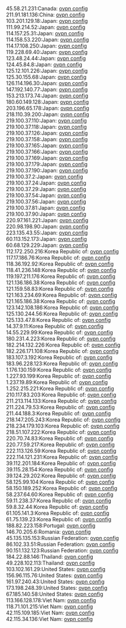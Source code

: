 45.58.21.231:Canada: [ovpn config](vpn/45_58_21_231.ovpn)  
211.91.181.136:China: [ovpn config](vpn/211_91_181_136.ovpn)  
103.201.129.18:Japan: [ovpn config](vpn/103_201_129_18.ovpn)  
111.99.214.52:Japan: [ovpn config](vpn/111_99_214_52.ovpn)  
114.157.25.31:Japan: [ovpn config](vpn/114_157_25_31.ovpn)  
114.158.53.220:Japan: [ovpn config](vpn/114_158_53_220.ovpn)  
114.17.108.250:Japan: [ovpn config](vpn/114_17_108_250.ovpn)  
119.228.69.40:Japan: [ovpn config](vpn/119_228_69_40.ovpn)  
123.48.24.44:Japan: [ovpn config](vpn/123_48_24_44.ovpn)  
124.45.84.8:Japan: [ovpn config](vpn/124_45_84_8.ovpn)  
125.12.101.226:Japan: [ovpn config](vpn/125_12_101_226.ovpn)  
125.30.155.68:Japan: [ovpn config](vpn/125_30_155_68.ovpn)  
126.114.196.30:Japan: [ovpn config](vpn/126_114_196_30.ovpn)  
147.192.140.77:Japan: [ovpn config](vpn/147_192_140_77.ovpn)  
153.213.173.74:Japan: [ovpn config](vpn/153_213_173_74.ovpn)  
180.60.149.128:Japan: [ovpn config](vpn/180_60_149_128.ovpn)  
203.196.65.178:Japan: [ovpn config](vpn/203_196_65_178.ovpn)  
218.110.39.200:Japan: [ovpn config](vpn/218_110_39_200.ovpn)  
219.100.37.110:Japan: [ovpn config](vpn/219_100_37_110.ovpn)  
219.100.37.118:Japan: [ovpn config](vpn/219_100_37_118.ovpn)  
219.100.37.126:Japan: [ovpn config](vpn/219_100_37_126.ovpn)  
219.100.37.158:Japan: [ovpn config](vpn/219_100_37_158.ovpn)  
219.100.37.165:Japan: [ovpn config](vpn/219_100_37_165.ovpn)  
219.100.37.166:Japan: [ovpn config](vpn/219_100_37_166.ovpn)  
219.100.37.169:Japan: [ovpn config](vpn/219_100_37_169.ovpn)  
219.100.37.179:Japan: [ovpn config](vpn/219_100_37_179.ovpn)  
219.100.37.190:Japan: [ovpn config](vpn/219_100_37_190.ovpn)  
219.100.37.2:Japan: [ovpn config](vpn/219_100_37_2.ovpn)  
219.100.37.24:Japan: [ovpn config](vpn/219_100_37_24.ovpn)  
219.100.37.29:Japan: [ovpn config](vpn/219_100_37_29.ovpn)  
219.100.37.54:Japan: [ovpn config](vpn/219_100_37_54.ovpn)  
219.100.37.56:Japan: [ovpn config](vpn/219_100_37_56.ovpn)  
219.100.37.81:Japan: [ovpn config](vpn/219_100_37_81.ovpn)  
219.100.37.90:Japan: [ovpn config](vpn/219_100_37_90.ovpn)  
220.97.161.221:Japan: [ovpn config](vpn/220_97_161_221.ovpn)  
220.98.198.90:Japan: [ovpn config](vpn/220_98_198_90.ovpn)  
223.135.43.55:Japan: [ovpn config](vpn/223_135_43_55.ovpn)  
60.113.152.173:Japan: [ovpn config](vpn/60_113_152_173.ovpn)  
60.68.129.229:Japan: [ovpn config](vpn/60_68_129_229.ovpn)  
112.172.250.216:Korea Republic of: [ovpn config](vpn/112_172_250_216.ovpn)  
117.17.186.76:Korea Republic of: [ovpn config](vpn/117_17_186_76.ovpn)  
118.36.192.92:Korea Republic of: [ovpn config](vpn/118_36_192_92.ovpn)  
118.41.236.148:Korea Republic of: [ovpn config](vpn/118_41_236_148.ovpn)  
119.197.211.176:Korea Republic of: [ovpn config](vpn/119_197_211_176.ovpn)  
121.136.186.38:Korea Republic of: [ovpn config](vpn/121_136_186_38.ovpn)  
121.159.58.83:Korea Republic of: [ovpn config](vpn/121_159_58_83.ovpn)  
121.163.234.69:Korea Republic of: [ovpn config](vpn/121_163_234_69.ovpn)  
121.165.186.38:Korea Republic of: [ovpn config](vpn/121_165_186_38.ovpn)  
123.142.108.186:Korea Republic of: [ovpn config](vpn/123_142_108_186.ovpn)  
125.130.244.56:Korea Republic of: [ovpn config](vpn/125_130_244_56.ovpn)  
125.133.47.8:Korea Republic of: [ovpn config](vpn/125_133_47_8.ovpn)  
14.37.9.11:Korea Republic of: [ovpn config](vpn/14_37_9_11.ovpn)  
14.55.229.99:Korea Republic of: [ovpn config](vpn/14_55_229_99.ovpn)  
180.231.4.223:Korea Republic of: [ovpn config](vpn/180_231_4_223.ovpn)  
182.214.132.226:Korea Republic of: [ovpn config](vpn/182_214_132_226.ovpn)  
182.226.171.108:Korea Republic of: [ovpn config](vpn/182_226_171_108.ovpn)  
183.107.3.192:Korea Republic of: [ovpn config](vpn/183_107_3_192.ovpn)  
183.96.228.123:Korea Republic of: [ovpn config](vpn/183_96_228_123.ovpn)  
1.176.130.159:Korea Republic of: [ovpn config](vpn/1_176_130_159.ovpn)  
1.227.93.199:Korea Republic of: [ovpn config](vpn/1_227_93_199.ovpn)  
1.237.19.89:Korea Republic of: [ovpn config](vpn/1_237_19_89.ovpn)  
1.252.215.221:Korea Republic of: [ovpn config](vpn/1_252_215_221.ovpn)  
210.117.83.203:Korea Republic of: [ovpn config](vpn/210_117_83_203.ovpn)  
211.213.114.133:Korea Republic of: [ovpn config](vpn/211_213_114_133.ovpn)  
211.224.79.53:Korea Republic of: [ovpn config](vpn/211_224_79_53.ovpn)  
211.44.188.3:Korea Republic of: [ovpn config](vpn/211_44_188_3.ovpn)  
218.147.205.243:Korea Republic of: [ovpn config](vpn/218_147_205_243.ovpn)  
218.234.179.103:Korea Republic of: [ovpn config](vpn/218_234_179_103.ovpn)  
218.51.107.222:Korea Republic of: [ovpn config](vpn/218_51_107_222.ovpn)  
220.70.74.83:Korea Republic of: [ovpn config](vpn/220_70_74_83.ovpn)  
220.77.59.217:Korea Republic of: [ovpn config](vpn/220_77_59_217.ovpn)  
222.113.126.59:Korea Republic of: [ovpn config](vpn/222_113_126_59.ovpn)  
222.114.121.231:Korea Republic of: [ovpn config](vpn/222_114_121_231.ovpn)  
39.112.201.184:Korea Republic of: [ovpn config](vpn/39_112_201_184.ovpn)  
39.115.28.154:Korea Republic of: [ovpn config](vpn/39_115_28_154.ovpn)  
39.124.29.202:Korea Republic of: [ovpn config](vpn/39_124_29_202.ovpn)  
58.125.99.104:Korea Republic of: [ovpn config](vpn/58_125_99_104.ovpn)  
58.150.189.252:Korea Republic of: [ovpn config](vpn/58_150_189_252.ovpn)  
58.237.64.60:Korea Republic of: [ovpn config](vpn/58_237_64_60.ovpn)  
59.11.238.37:Korea Republic of: [ovpn config](vpn/59_11_238_37.ovpn)  
59.8.32.44:Korea Republic of: [ovpn config](vpn/59_8_32_44.ovpn)  
61.105.141.3:Korea Republic of: [ovpn config](vpn/61_105_141_3.ovpn)  
61.75.139.23:Korea Republic of: [ovpn config](vpn/61_75_139_23.ovpn)  
188.82.223.158:Portugal: [ovpn config](vpn/188_82_223_158.ovpn)  
146.70.205.6:Romania: [ovpn config](vpn/146_70_205_6.ovpn)  
45.135.135.153:Russian Federation: [ovpn config](vpn/45_135_135_153.ovpn)  
86.102.33.51:Russian Federation: [ovpn config](vpn/86_102_33_51.ovpn)  
90.151.132.123:Russian Federation: [ovpn config](vpn/90_151_132_123.ovpn)  
184.22.88.146:Thailand: [ovpn config](vpn/184_22_88_146.ovpn)  
49.228.102.113:Thailand: [ovpn config](vpn/49_228_102_113.ovpn)  
103.102.161.29:United States: [ovpn config](vpn/103_102_161_29.ovpn)  
156.96.115.76:United States: [ovpn config](vpn/156_96_115_76.ovpn)  
161.97.240.43:United States: [ovpn config](vpn/161_97_240_43.ovpn)  
173.198.248.39:United States: [ovpn config](vpn/173_198_248_39.ovpn)  
67.185.140.58:United States: [ovpn config](vpn/67_185_140_58.ovpn)  
113.166.128.178:Viet Nam: [ovpn config](vpn/113_166_128_178.ovpn)  
118.71.101.215:Viet Nam: [ovpn config](vpn/118_71_101_215.ovpn)  
42.115.109.185:Viet Nam: [ovpn config](vpn/42_115_109_185.ovpn)  
42.115.34.136:Viet Nam: [ovpn config](vpn/42_115_34_136.ovpn)  
